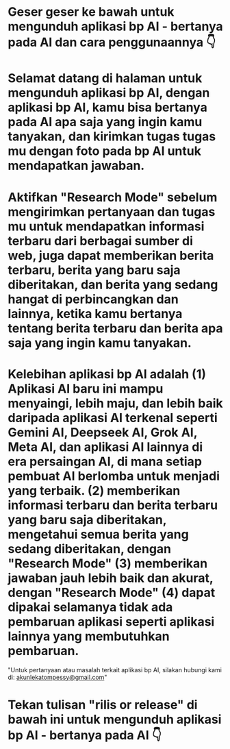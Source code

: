 # Geser geser ke bawah untuk mengunduh aplikasi bp AI - bertanya pada AI dan cara penggunaannya 👇
 
# Selamat datang di halaman untuk mengunduh aplikasi bp AI, dengan aplikasi bp AI, kamu bisa bertanya pada AI apa saja yang ingin kamu tanyakan, dan kirimkan tugas tugas mu dengan foto pada bp AI untuk mendapatkan jawaban.

# Aktifkan "Research Mode" sebelum mengirimkan pertanyaan dan tugas mu untuk mendapatkan informasi terbaru dari berbagai sumber di web, juga dapat memberikan berita terbaru, berita yang baru saja diberitakan, dan berita yang sedang hangat di perbincangkan dan lainnya, ketika kamu bertanya tentang berita terbaru dan berita apa saja yang ingin kamu tanyakan.

# Kelebihan aplikasi bp AI adalah (1) Aplikasi AI baru ini mampu menyaingi, lebih maju, dan lebih baik daripada aplikasi AI terkenal seperti Gemini AI, Deepseek AI, Grok AI, Meta AI, dan aplikasi AI lainnya di era persaingan AI, di mana setiap pembuat AI berlomba untuk menjadi yang terbaik. (2) memberikan informasi terbaru dan berita terbaru yang baru saja diberitakan, mengetahui semua berita yang sedang diberitakan, dengan "Research Mode" (3) memberikan jawaban jauh lebih baik dan akurat, dengan "Research Mode" (4) dapat dipakai selamanya tidak ada pembaruan aplikasi seperti aplikasi lainnya yang membutuhkan pembaruan.

"Untuk pertanyaan atau masalah terkait aplikasi bp AI, silakan hubungi kami di: akunlekatompessy@gmail.com"

# Tekan tulisan "rilis or release" di bawah ini untuk mengunduh aplikasi bp AI - bertanya pada AI 👇
